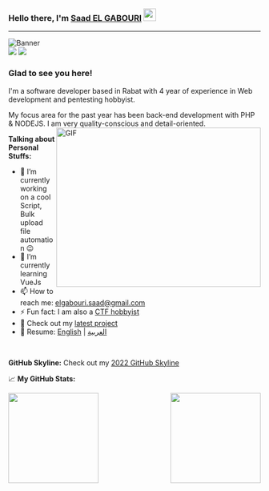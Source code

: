 ### Hello there, I'm <a href="https://twitter.com/wetas16" target="_blank">Saad EL GABOURI</a> <img src="https://media.giphy.com/media/hvRJCLFzcasrR4ia7z/giphy.gif" width="25px">
---
![Banner](https://i.ibb.co/n1Cdrcx/branden-skeli-r4-YWf-VVw-TQ8-unsplash-1.jpg)
<br>
<a href="https://www.linkedin.com/in/saad-el-gabouri-302997162/" target="_blank"><img src="https://img.shields.io/badge/LinkedIn-0077B5?style=for-the-badge&logo=linkedin&logoColor=white" /></a>
<a href="https://twitter.com/wetas16" target="_blank"><img src="https://img.shields.io/badge/Twitter-1FA0F2?style=for-the-badge&logo=twitter&logoColor=white" /></a>

### Glad to see you here! &nbsp;

I'm a software developer based in Rabat with 4 year of experience in Web development and pentesting hobbyist.

My focus area for the past year has been back-end development with PHP & NODEJS. I am very quality-conscious and detail-oriented.
<img align="right" alt="GIF" src="https://i.ibb.co/pX183mC/coding.gif?raw=true" width="408" height="318" />


**Talking about Personal Stuffs:**

- 🔭 I’m currently working on a cool Script, Bulk upload file automation  😉
- 🌱 I’m currently learning VueJs
- 📫 How to reach me: elgabouri.saad@gmail.com
- ⚡ Fun fact: I am also a <a href="https://tryhackme.com/p/wetas" target="_blank">CTF hobbyist</a>
- 🚀 Check out my <a href="https://github.com/wetas2020/instagram-clone" target="_blank">latest project</a>
- 📝 Resume: [English](#) | [العربية](#)


</br>

**GitHub Skyline:**
Check out my [2022 GitHub Skyline](https://skyline.github.com/wetas2020/2022)

<!-- 📈 **My Waka Stats:** -->

<!--START_SECTION:waka-->
<!--END_SECTION:waka-->

📈 **My GitHub Stats:**

<img height="180em" align="left" src="https://github-readme-stats.vercel.app/api/top-langs/?username=wetas2020&exclude_repo=KNN-Image-Classification&show_icons=true&hide_border=true&layout=compact&langs_count=8"/>
<img height="180em" align="right" src="https://github-readme-stats.vercel.app/api?username=wetas2020&show_icons=true&hide_border=true&&count_private=true&include_all_commits=true" />
